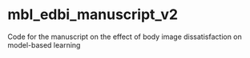 # mbl_edbi_manuscript_v2
 Code for the manuscript on the effect of body image dissatisfaction on model-based learning
